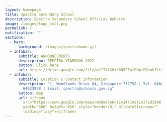 ```yaml
---
layout: homepage
title: Spectra Secondary School
description: Spectra Secondary School Official Website
image: /images/logo_full.png
permalink: /
notification: ""
sections:
  - hero:
      background: /images/spectrahome.gif
  - infobar:
      subtitle: ANNOUNCEMENTS
      description: SPECTRA YEARBOOK 2022
      button: Click here
      url: https://drive.google.com/file/d/1TklGHik6N5FFafEHpfGQiobItfrI8pc7/view?usp=sharing
  - infobar:
      subtitle: Location & Contact Information
      description: "1, Woodlands Drive 64, Singapore 737758 | Tel: 64660775 | Fax:
        64623928 | Email: spectra@schools.gov.sg"
      button: map
      url: <iframe
        src="https://www.google.com/maps/embed?pb=!1m14!1m8!1m3!1d3988.564487138148!2d103.804379!3d1.436456!3m2!1i1024!2i768!4f13.1!3m3!1m2!1s0x31da11bc5df9744d%3A0x85271c660c80496e!2sSpectra%20Secondary%20School!5e0!3m2!1sen!2ssg!4v1682906801408!5m2!1sen!2ssg"
        width="600" height="450" style="border:0;" allowfullscreen=""
        loading="lazy"></iframe>
---
```

